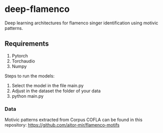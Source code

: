 # deep-flamenco
Deep learning architectures for flamenco singer identification using motivic patterns.

## Requirements

1. Pytorch
2. Torchaudio
3. Numpy

Steps to run the models:

1. Select the model in the file main.py
2. Adjust in the dataset the folder of your data
3. python main.py

### Data

Motivic patterns extracted from Corpus COFLA can be found in this repository: https://github.com/aitor-mir/flamenco-motifs 
